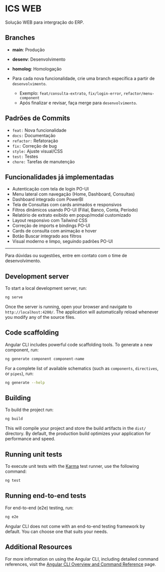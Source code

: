 # ICS WEB

Solução WEB para intergração do ERP.

## Branches

- **main**: Produção
- **desenv**: Desenvolvimento
- **homolog**: Homologação

- Para cada nova funcionalidade, crie uma branch específica a partir de `desenvolvimento`.
  - Exemplo: `feat/consulta-extrato`, `fix/login-error`, `refactor/menu-component`
  - Após finalizar e revisar, faça merge para `desenvolvimento`.

## Padrões de Commits

- `feat:` Nova funcionalidade
- `docs:` Documentação
- `refactor:` Refatoração
- `fix:` Correção de bug
- `style:` Ajuste visual/CSS
- `test:` Testes
- `chore:` Tarefas de manutenção

## Funcionalidades já implementadas

- Autenticação com tela de login PO-UI
- Menu lateral com navegação (Home, Dashboard, Consultas)
- Dashboard integrado com PowerBI
- Tela de Consultas com cards animados e responsivos
- Filtros dinâmicos usando PO-UI (Filial, Banco, Conta, Período)
- Relatório de extrato exibido em popup/modal customizado
- Layout responsivo com Tailwind CSS
- Correção de imports e bindings PO-UI
- Cards de consulta com animação e hover
- Botão Buscar integrado aos filtros
- Visual moderno e limpo, seguindo padrões PO-UI

---

Para dúvidas ou sugestões, entre em contato com o time de desenvolvimento.

## Development server

To start a local development server, run:

```bash
ng serve
```

Once the server is running, open your browser and navigate to `http://localhost:4200/`. The application will automatically reload whenever you modify any of the source files.

## Code scaffolding

Angular CLI includes powerful code scaffolding tools. To generate a new component, run:

```bash
ng generate component component-name
```

For a complete list of available schematics (such as `components`, `directives`, or `pipes`), run:

```bash
ng generate --help
```

## Building

To build the project run:

```bash
ng build
```

This will compile your project and store the build artifacts in the `dist/` directory. By default, the production build optimizes your application for performance and speed.

## Running unit tests

To execute unit tests with the [Karma](https://karma-runner.github.io) test runner, use the following command:

```bash
ng test
```

## Running end-to-end tests

For end-to-end (e2e) testing, run:

```bash
ng e2e
```

Angular CLI does not come with an end-to-end testing framework by default. You can choose one that suits your needs.

## Additional Resources

For more information on using the Angular CLI, including detailed command references, visit the [Angular CLI Overview and Command Reference](https://angular.dev/tools/cli) page.
